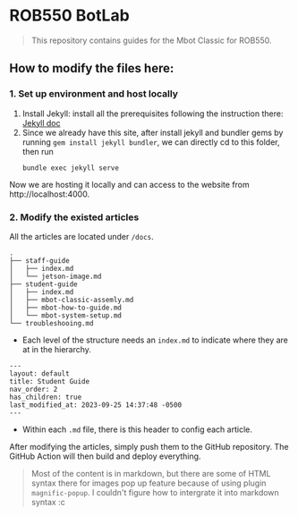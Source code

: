 # ROB550 BotLab

> This repository contains guides for the Mbot Classic for ROB550.

## How to modify the files here:

### 1. Set up environment and host locally
1. Install Jekyll: install all the prerequisites following the instruction there: [Jekyll doc](https://jekyllrb.com/docs/)
2. Since we already have this site, after install jekyll and bundler gems by running `gem install jekyll bundler`, we can directly cd to this folder, then run
    ```
    bundle exec jekyll serve
    ```

Now we are hosting it locally and can access to the website from http://localhost:4000.

### 2. Modify the existed articles
All the articles are located under `/docs`.
```
.
├── staff-guide
│   ├── index.md
│   └── jetson-image.md
├── student-guide
│   ├── index.md
│   ├── mbot-classic-assemly.md
│   ├── mbot-how-to-guide.md
│   └── mbot-system-setup.md
└── troubleshooing.md
```
- Each level of the structure needs an `index.md` to indicate where they are at in the hierarchy.

```
---
layout: default
title: Student Guide
nav_order: 2
has_children: true
last_modified_at: 2023-09-25 14:37:48 -0500
---
```
- Within each `.md` file, there is this header to config each article.  

After modifying the articles, simply push them to the GitHub repository. The GitHub Action will then build and deploy everything.

> Most of the content is in markdown, but there are some of HTML syntax there for images pop up feature because of using plugin `magnific-popup`. I couldn't figure how to intergrate it into markdown syntax :c